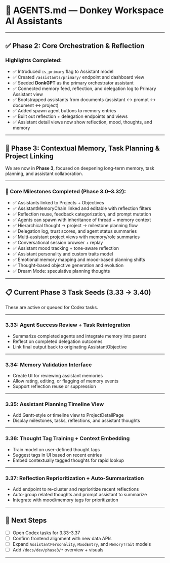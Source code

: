 # 🧠 AGENTS.md — Donkey Workspace AI Assistants

---

## ✅ Phase 2: Core Orchestration & Reflection

### Highlights Completed:

- ✅ Introduced `is_primary` flag to Assistant model
- ✅ Created `/assistants/primary/` endpoint and dashboard view
- ✅ Seeded **DonkGPT** as the primary orchestrator assistant
- ✅ Connected memory feed, reflection, and delegation log to Primary Assistant view
- ✅ Bootstrapped assistants from documents (assistant ↔ prompt ↔ document ↔ project)
- ✅ Added spawn agent buttons to memory entries
- ✅ Built out reflection + delegation endpoints and views
- ✅ Assistant detail views now show reflection, mood, thoughts, and memory

---

## 🚀 Phase 3: Contextual Memory, Task Planning & Project Linking

We are now in **Phase 3**, focused on deepening long-term memory, task planning, and assistant collaboration.

---

### 📌 Core Milestones Completed (Phase 3.0–3.32):

- ✅ Assistants linked to Projects + Objectives
- ✅ AssistantMemoryChain linked and editable with reflection filters
- ✅ Reflection reuse, feedback categorization, and prompt mutation
- ✅ Agents can spawn with inheritance of thread + memory context
- ✅ Hierarchical thought → project → milestone planning flow
- ✅ Delegation log, trust scores, and agent status summaries
- ✅ Multi-assistant project views with memory/role summaries
- ✅ Conversational session browser + replay
- ✅ Assistant mood tracking + tone-aware reflection
- ✅ Assistant personality and custom traits model
- ✅ Emotional memory mapping and mood-based planning shifts
- ✅ Thought-based objective generation and evolution
- ✅ Dream Mode: speculative planning thoughts

---

## 📋 Current Phase 3 Task Seeds (3.33 → 3.40)

These are active or queued for Codex tasks.

---

### 3.33: Agent Success Review + Task Reintegration

- Summarize completed agents and integrate memory into parent
- Reflect on completed delegation outcomes
- Link final output back to originating AssistantObjective

---

### 3.34: Memory Validation Interface

- Create UI for reviewing assistant memories
- Allow rating, editing, or flagging of memory events
- Support reflection reuse or suppression

---

### 3.35: Assistant Planning Timeline View

- Add Gantt-style or timeline view to ProjectDetailPage
- Display milestones, tasks, reflections, and assistant thoughts

---

### 3.36: Thought Tag Training + Context Embedding

- Train model on user-defined thought tags
- Suggest tags in UI based on recent entries
- Embed contextually tagged thoughts for rapid lookup

---

### 3.37: Reflection Reprioritization + Auto-Summarization

- Add endpoint to re-cluster and reprioritize recent reflections
- Auto-group related thoughts and prompt assistant to summarize
- Integrate with mood/memory tags for prioritization

---

## 🧭 Next Steps

- [ ] Open Codex tasks for 3.33–3.37
- [ ] Confirm frontend alignment with new data APIs
- [ ] Expand `AssistantPersonality`, `MoodEntry`, and `MemoryTrait` models
- [ ] Add `/docs/dev/phase3/*` overview + visuals

---
